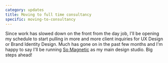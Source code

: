 ```yaml
---
category: updates
title: Moving to full time consultancy
specific: moving-to-consultancy
---
```

Since work has slowed down on the front from the day job, I'll be opening my schedule to start pulling in more and more client inquiries for UX Design or Brand Identity Design. Much has gone on in the past few months and I'm happy to say I'll be running <a href="https://somagnetic">So Magnetic</a> as my main design studio. Big steps ahead!
